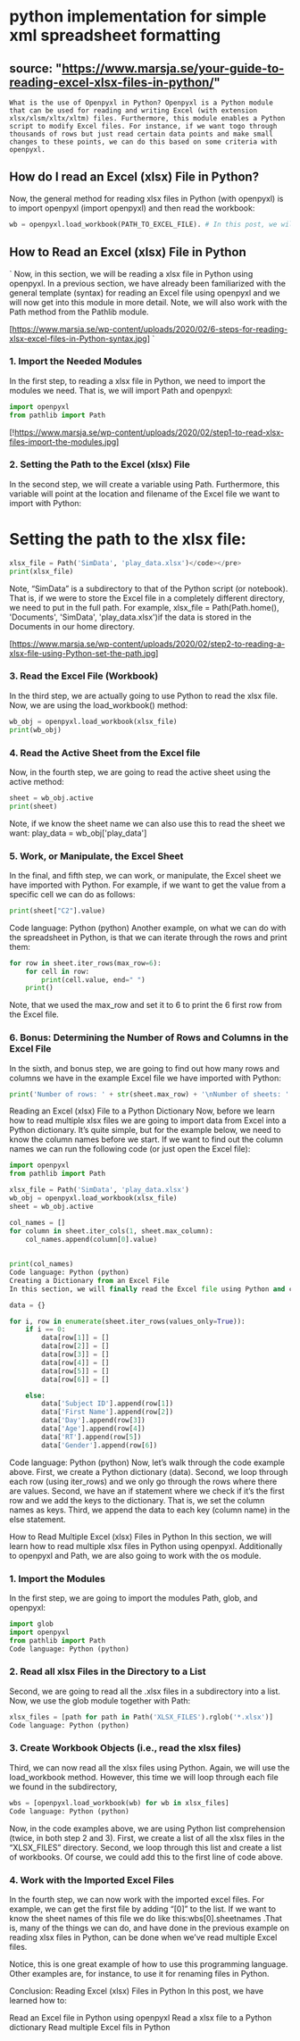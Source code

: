# python implementation for simple xml spreadsheet formatting


## source: "https://www.marsja.se/your-guide-to-reading-excel-xlsx-files-in-python/"
`
What is the use of Openpyxl in Python?
Openpyxl is a Python module that can be used for reading and writing Excel (with extension xlsx/xlsm/xltx/xltm) files. Furthermore, this module enables a Python script to modify Excel files. For instance, if we want togo through thousands of rows but just read certain data points and make small changes to these points, we can do this based on some criteria with openpyxl.
`

## How do I read an Excel (xlsx) File in Python?
Now, the general method for reading xlsx files in Python (with openpyxl) is to import openpyxl (import openpyxl) and then read the workbook: 

```python
wb = openpyxl.load_workbook(PATH_TO_EXCEL_FILE). # In this post, we will learn more about this, of course.
```

## How to Read an Excel (xlsx) File in Python
`
Now, in this section, we will be reading a xlsx file in Python using openpyxl. In a previous section, we have already been familiarized with the general template (syntax) for reading an Excel file using openpyxl and we will now get into this module in more detail. Note, we will also work with the Path method from the Pathlib module.

[https://www.marsja.se/wp-content/uploads/2020/02/6-steps-for-reading-xlsx-excel-files-in-Python-syntax.jpg]
`

### 1. Import the Needed Modules
In the first step, to reading a xlsx file in Python, we need to import the modules we need. That is, we will import Path and openpyxl:

```python
import openpyxl
from pathlib import Path
```

[!https://www.marsja.se/wp-content/uploads/2020/02/step1-to-read-xlsx-files-import-the-modules.jpg]

### 2. Setting the Path to the Excel (xlsx) File
In the second step, we will create a variable using Path. Furthermore, this variable will point at the location and filename of the Excel file we want to import with Python:

# Setting the path to the xlsx file:
```python
xlsx_file = Path('SimData', 'play_data.xlsx')</code></pre>
print(xlsx_file)
```

Note, “SimData” is a subdirectory to that of the Python script (or notebook). That is, if we were to store the Excel file in a completely different directory, we need to put in the full path. For example, xlsx_file = Path(Path.home(), 'Documents', 'SimData', 'play_data.xlsx')if the data is stored in the Documents in our home directory.

[https://www.marsja.se/wp-content/uploads/2020/02/step2-to-reading-a-xlsx-file-using-Python-set-the-path.jpg]


### 3. Read the Excel File (Workbook)
In the third step, we are actually going to use Python to read the xlsx file. Now, we are using the load_workbook() method:

```python
wb_obj = openpyxl.load_workbook(xlsx_file)
print(wb_obj)
```

### 4. Read the Active Sheet from the Excel file
Now, in the fourth step, we are going to read the active sheet using the active method:

```python
sheet = wb_obj.active
print(sheet)
```

Note, if we know the sheet name we can also use this to read the sheet we want: play_data = wb_obj['play_data']

### 5. Work, or Manipulate, the Excel Sheet
In the final, and fifth step, we can work, or manipulate, the Excel sheet we have imported with Python. For example, if we want to get the value from a specific cell we can do as follows:

```python
print(sheet["C2"].value)
```

Code language: Python (python)
Another example, on what we can do with the spreadsheet in Python, is that we can iterate through the rows and print them:

```python
for row in sheet.iter_rows(max_row=6):
    for cell in row:
        print(cell.value, end=" ")
    print()
```

Note, that we used the max_row and set it to 6 to print the 6 first row from the Excel file.

### 6. Bonus: Determining the Number of Rows and Columns in the Excel File
In the sixth, and bonus step, we are going to find out how many rows and columns we have in the example Excel file we have imported with Python:

```python
print('Number of rows: ' + str(sheet.max_row) + '\nNumber of sheets: ' + str(sheet.max_column))
```

Reading an Excel (xlsx) File to a Python Dictionary
Now, before we learn how to read multiple xlsx files we are going to import data from Excel into a Python dictionary. It’s quite simple, but for the example below, we need to know the column names before we start. If we want to find out the column names we can run the following code (or just open the Excel file):

```python
import openpyxl
from pathlib import Path

xlsx_file = Path('SimData', 'play_data.xlsx')
wb_obj = openpyxl.load_workbook(xlsx_file)
sheet = wb_obj.active

col_names = []
for column in sheet.iter_cols(1, sheet.max_column):
    col_names.append(column[0].value)
   
    
print(col_names)
Code language: Python (python)
Creating a Dictionary from an Excel File
In this section, we will finally read the Excel file using Python and create a dictionary.

data = {}

for i, row in enumerate(sheet.iter_rows(values_only=True)):
    if i == 0:
        data[row[1]] = []
        data[row[2]] = []
        data[row[3]] = []
        data[row[4]] = []
        data[row[5]] = []
        data[row[6]] = []

    else:
        data['Subject ID'].append(row[1])
        data['First Name'].append(row[2])
        data['Day'].append(row[3])
        data['Age'].append(row[4])
        data['RT'].append(row[5])
        data['Gender'].append(row[6])
```
Code language: Python (python)
Now, let’s walk through the code example above. First, we create a Python dictionary (data). Second, we loop through each row (using iter_rows) and we only go through the rows where there are values. Second, we have an if statement where we check if it’s the first row and we add the keys to the dictionary. That is, we set the column names as keys. Third, we append the data to each key (column name) in the else statement.

How to Read Multiple Excel (xlsx) Files in Python
In this section, we will learn how to read multiple xlsx files in Python using openpyxl. Additionally to openpyxl and Path, we are also going to work with the os module.

### 1. Import the Modules
In the first step, we are going to import the modules Path, glob, and openpyxl:

```python
import glob
import openpyxl
from pathlib import Path
Code language: Python (python)
```

### 2. Read all xlsx Files in the Directory to a List
Second, we are going to read all the .xlsx files in a subdirectory into a list. Now, we use the glob module together with Path:

```python
xlsx_files = [path for path in Path('XLSX_FILES').rglob('*.xlsx')]
Code language: Python (python)
```

### 3. Create Workbook Objects (i.e., read the xlsx files)
Third, we can now read all the xlsx files using Python. Again, we will use the load_workbook method. However, this time we will loop through each file we found in the subdirectory,

```python
wbs = [openpyxl.load_workbook(wb) for wb in xlsx_files]
Code language: Python (python)
```

Now, in the code examples above, we are using Python list comprehension (twice, in both step 2 and 3). First, we create a list of all the xlsx files in the “XLSX_FILES” directory. Second, we loop through this list and create a list of workbooks. Of course, we could add this to the first line of code above.

### 4. Work with the Imported Excel Files
In the fourth step, we can now work with the imported excel files. For example, we can get the first file by adding “[0]” to the list. If we want to know the sheet names of this file we do like this:wbs[0].sheetnames .That is, many of the things we can do, and have done in the previous example on reading xlsx files in Python, can be done when we’ve read multiple Excel files.

Notice, this is one great example of how to use this programming language. Other examples are, for instance, to use it for renaming files in Python.

Conclusion: Reading Excel (xlsx) Files in Python
In this post, we have learned how to:

Read an Excel file in Python using openpyxl
Read a xlsx file to a Python dictionary
Read multiple Excel fils in Python